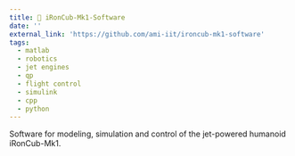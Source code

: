 ```yaml
---
title: 🚀 iRonCub-Mk1-Software
date: ''
external_link: 'https://github.com/ami-iit/ironcub-mk1-software' 
tags:
  - matlab
  - robotics
  - jet engines
  - qp
  - flight control
  - simulink
  - cpp
  - python
---
```


Software for modeling, simulation and control of the jet-powered humanoid iRonCub-Mk1.

<!--more-->

